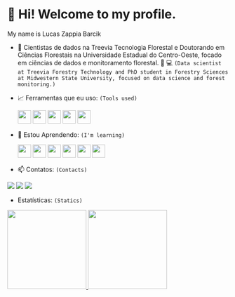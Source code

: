 
# 👋 Hi! Welcome to my profile.

My name is Lucas Zappia Barcik

- 🔭 Cientistas de dados na Treevia Tecnologia Florestal e Doutorando em Ciências Florestais na Universidade Estadual do Centro-Oeste, focado em ciências de dados e monitoramento florestal. :evergreen_tree: :computer: 
 `(Data scientist at Treevia Forestry Technology and PhD student in Forestry Sciences at Midwestern State University, focused on data science and forest monitoring.)` 
  
- :chart_with_upwards_trend: Ferramentas que eu uso: 
`(Tools used)`
  
    <img loading ='lazy' src="https://cdn.jsdelivr.net/gh/devicons/devicon/icons/python/python-original.svg"  width = "30" heigh = "30" />  
    <img loading ='lazy' src="https://cdn.jsdelivr.net/gh/devicons/devicon/icons/jupyter/jupyter-original.svg" width = "30" heigh = "30" />  
    <img loading ='lazy' src="https://cdn.jsdelivr.net/gh/devicons/devicon/icons/vscode/vscode-plain-wordmark.svg" width = "30" heigh = "30" />  
    <img loading ='lazy' src="https://cdn.jsdelivr.net/gh/devicons/devicon/icons/pandas/pandas-original.svg" width = "30" heigh = "30" />  
    <img loading ='lazy' src="https://cdn.jsdelivr.net/gh/devicons/devicon/icons/numpy/numpy-original.svg" width = "30" heigh = "30"/>  
    
- 🌱 Estou Aprendendo: 
  `(I'm learning)`

  <img loading ='lazy'  src="https://cdn.jsdelivr.net/gh/devicons/devicon/icons/r/r-original.svg" width = "30" heigh = "30" />  
  <img loading ='lazy' src="https://cdn.jsdelivr.net/gh/devicons/devicon/icons/flask/flask-original-wordmark.svg" width = "30" heigh = "30" />  
  <img loading ='lazy' src="https://cdn.jsdelivr.net/gh/devicons/devicon/icons/git/git-original.svg" width = "30" heigh = "30"  />  
  <img loading ='lazy' src="https://cdn.jsdelivr.net/gh/devicons/devicon/icons/microsoftsqlserver/microsoftsqlserver-plain-wordmark.svg" width = "30" heigh = "30"  />  
  <img loading ='lazy' src="https://cdn.jsdelivr.net/gh/devicons/devicon/icons/tensorflow/tensorflow-original.svg" width = "30" heigh = "30" />  
  <img loading ='lazy' src="https://cdn.jsdelivr.net/gh/devicons/devicon/icons/pytorch/pytorch-plain-wordmark.svg" width = "30" heigh = "30" />  
  
- 📫 Contatos: 
  `(Contacts)`
<div>
<a href="https://instagram.com/lucaozb" target="_blank"><img loading="lazy" src="https://img.shields.io/badge/-Instagram-%23E4405F?style=for-the-badge&logo=instagram&logoColor=white" target="_blank"></a>
<a href = "mailto:lucaszb.eng@gmail.com"><img loading="lazy" src="https://img.shields.io/badge/Gmail-D14836?style=for-the-badge&logo=gmail&logoColor=white" target="_blank"></a>
<a href="https://www.linkedin.com/i/in/lucas-zappia-barcik-06a54b95/" target="_blank"><img loading="lazy" src="https://img.shields.io/badge/-LinkedIn-%230077B5?style=for-the-badge&logo=linkedin&logoColor=white" target="_blank"></a>   
</div>

- Estatísticas:
`(Statics)`
<div>
<a href="https://github.com/Lucaozb">
<img loading="lazy" height="180em" src="https://github-readme-stats.vercel.app/api/top-langs/?username=Lucaozb&layout=compact&langs_count=7&theme=dracula"/>
<img loading="lazy" height="180em" src="https://github-readme-stats.vercel.app/api?username=Lucaozb&show_icons=true&theme=dracula&include_all_commits=true&count_private=true"/>
</div>

